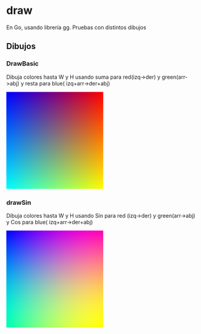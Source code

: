 # draw
En Go, usando librería gg. Pruebas con distintos dibujos 

## Dibujos
### DrawBasic
Dibuja colores hasta W y H usando suma para red(izq->der) y green(arr->abj) y resta para blue(
izq+arr->der+abj)

<img height="256" src="out/basic.png" width="256"/>

### drawSin
Dibuja colores hasta W y H usando Sin para red (izq->der) y green(arr->abj) y Cos para blue(
izq+arr->der+abj)

<img height="256" src="out/sin.png" width="256"/>
